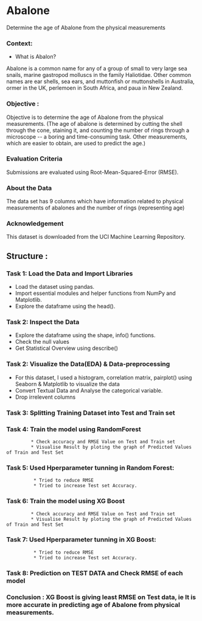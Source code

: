 # Abalone
Determine the age of Abalone from the physical measurements

### Context:

- What is Abalon?

Abalone is a common name for any of a group of small to very large sea snails, marine gastropod molluscs in the family Haliotidae.
Other common names are ear shells, sea ears, and muttonfish or muttonshells in Australia, ormer in the UK, perlemoen in South Africa, and paua in New Zealand.

### Objective :
Objective is to determine the age of Abalone from the physical measurements.
(The age of abalone is determined by cutting the shell through the cone, staining it, and counting the number of rings through a microscope -- a boring and time-consuming task. Other measurements, which are easier to obtain, are used to predict the age.)

### Evaluation Criteria
Submissions are evaluated using Root-Mean-Squared-Error (RMSE).

### About the Data
The data set has 9 columns which have information related to physical measurements of abalones and the number of rings (representing age)

### Acknowledgement
This dataset is downloaded from the UCI Machine Learning Repository.

## Structure : 

### Task 1: Load the Data and Import Libraries
* Load the dataset using pandas.
* Import essential modules and helper functions from NumPy and Matplotlib.
* Explore the dataframe using the head().

### Task 2: Inspect the Data
* Explore the dataframe using the shape, info() functions.
* Check the null values
* Get Statistical Overview using describe()

### Task 2:  Visualize the Data(EDA) & Data-preprocessing
* For this dataset, I used a histogram, correlation matrix, pairplot()  using Seaborn & Matplotlib to visualize the data
* Convert Textual Data and Analyse the categorical variable.
* Drop irrelevent columns

### Task 3: Splitting Training Dataset into Test and Train set 
### Task 4: Train the model using RandomForest 
             * Check accuracy and RMSE Value on Test and Train set
             * Visualise Result by ploting the graph of Predicted Values of Train and Test Set            
### Task 5: Used Hperparameter tunning in Random Forest:
              * Tried to reduce RMSE 
              * Tried to increase Test set Accuracy.            
### Task 6: Train the model using XG Boost 
             * Check accuracy and RMSE Value on Test and Train set
             * Visualise Result by ploting the graph of Predicted Values of Train and Test Set             
### Task 7: Used Hperparameter tunning in XG Boost:
              * Tried to reduce RMSE 
              * Tried to increase Test set Accuracy.              
### Task 8: Prediction on TEST DATA and Check RMSE of each model
### Conclusion : XG Boost is giving least RMSE on Test data, ie It is more accurate in predicting age of Abalone from physical measurements.
